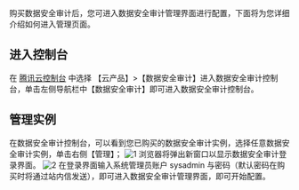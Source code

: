 购买数据安全审计后，您可进入数据安全审计管理界面进行配置，下面将为您详细介绍如何进入管理页面。
## 进入控制台
在 [腾讯云控制台](https://console.cloud.tencent.com/) 中选择 【云产品】>【数据安全审计】进入数据安全审计控制台，单击左侧导航栏中【数据安全审计】即可进入数据安全审计控制台。

## 管理实例
在数据安全审计控制台，可以看到您已购买的数据安全审计实例，选择任意数据安全审计实例，单击右侧【管理】；
![1](https://main.qcloudimg.com/raw/e9874bf2fe6ab07763ead738a1f1e79b.png)
浏览器将弹出新窗口以显示数据安全审计登录界面。
![2](https://main.qcloudimg.com/raw/3b7e33a795145c968d2faad64c01521d.png)
在登录界面输入系统管理员账户 sysadmin 与密码（默认密码在购买时将通过站内信发送），即可进入数据安全审计管理界面，即可开始配置。